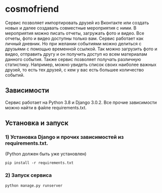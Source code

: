 # cosmofriend
 
Сервис позволяет импортировать друзей из Вконтакте или создать новых и далее создавать совместные мероприятия с ними. В мероприятия можно писать 
отчеты, загружать фото и видео. Все отчеты, фото и видео доступны только вам. Сервис работает как личный дневник. Но при желании событиями можно делиться с друзьями 
с помощью временной ссылкой. Так можно загрузить фото и видео, отправить другу и он получить доступ ко всем материалам данного события.
Также сервис позволяет получать различную статистику. Например, можно увидеть список своих наиболее важных друзей, то есть тех друзей, с кем у вас есть 
большее количество событий.


## Зависимости

Сервис работает на Python 3.8 и Django 3.0.2.
Все прочие зависимости можно найти в файле requirements.txt.

## Установка и запуск

### 1) Установка Django и прочих зависимостей из requirements.txt.
(Python должен быть уже установлен)
```shell
pip install -r requirements.txt
```

### 2) Запуск сервиса

```shell
python manage.py runserver
```

